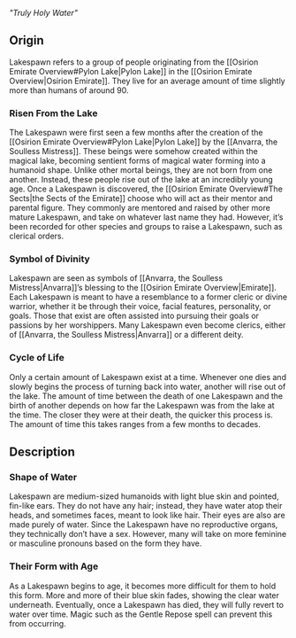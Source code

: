 *"Truly Holy Water"*
## Origin
Lakespawn refers to a group of people originating from the [[Osirion Emirate Overview#Pylon Lake|Pylon Lake]] in the [[Osirion Emirate Overview|Osirion Emirate]]. They live for an average amount of time slightly more than humans of around 90.
### Risen From the Lake
The Lakespawn were first seen a few months after the creation of the [[Osirion Emirate Overview#Pylon Lake|Pylon Lake]] by the [[Anvarra, the Soulless Mistress]]. These beings were somehow created within the magical lake, becoming sentient forms of magical water forming into a humanoid shape. Unlike other mortal beings, they are not born from one another. Instead, these people rise out of the lake at an incredibly young age. Once a Lakespawn is discovered, the [[Osirion Emirate Overview#The Sects|the Sects of the Emirate]] choose who will act as their mentor and parental figure. They commonly are mentored and raised by other more mature Lakespawn, and take on whatever last name they had. However, it’s been recorded for other species and groups to raise a Lakespawn, such as clerical orders.
### Symbol of Divinity
Lakespawn are seen as symbols of [[Anvarra, the Soulless Mistress|Anvarra]]’s blessing to the [[Osirion Emirate Overview|Emirate]]. Each Lakespawn is meant to have a resemblance to a former cleric or divine warrior, whether it be through their voice, facial features, personality, or goals. Those that exist are often assisted into pursuing their goals or passions by her worshippers. Many Lakespawn even become clerics, either of [[Anvarra, the Soulless Mistress|Anvarra]] or a different deity.
### Cycle of Life
Only a certain amount of Lakespawn exist at a time. Whenever one dies and slowly begins the process of turning back into water, another will rise out of the lake. The amount of time between the death of one Lakespawn and the birth of another depends on how far the Lakespawn was from the lake at the time. The closer they were at their death, the quicker this process is. The amount of time this takes ranges from a few months to decades.
## Description
### Shape of Water
Lakespawn are medium-sized humanoids with light blue skin and pointed, fin-like ears. They do not have any hair; instead, they have water atop their heads, and sometimes faces, meant to look like hair. Their eyes are also are made purely of water. Since the Lakespawn have no reproductive organs, they technically don’t have a sex. However, many will take on more feminine or masculine pronouns based on the form they have.
### Their Form with Age
As a Lakespawn begins to age, it becomes more difficult for them to hold this form. More and more of their blue skin fades, showing the clear water underneath. Eventually, once a Lakespawn has died, they will fully revert to water over time. Magic such as the Gentle Repose spell can prevent this from occurring.